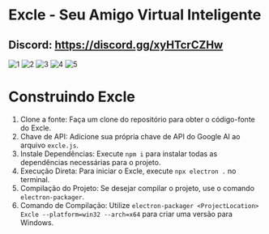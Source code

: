# Excle - Seu Amigo Virtual Inteligente
## Discord: https://discord.gg/xyHTcrCZHw
![1](https://github.com/GujoGPS/Excle-Seu-Amigo-Virtual-Inteligente/assets/155565590/8396393b-789d-4fe7-9220-7e9ea2be4c84)
![2](https://github.com/GujoGPS/Excle-Seu-Amigo-Virtual-Inteligente/assets/155565590/b93ae87c-b651-4b47-9eca-12adaadf6f6a)
![3](https://github.com/GujoGPS/Excle-Seu-Amigo-Virtual-Inteligente/assets/155565590/d106f40c-4ef2-478a-8358-929ab4f32a1c)
![4](https://github.com/GujoGPS/Excle-Seu-Amigo-Virtual-Inteligente/assets/155565590/4b8ff71e-622e-44d7-a7c8-cef841b440a5)
![5](https://github.com/GujoGPS/Excle-Seu-Amigo-Virtual-Inteligente/assets/155565590/ae874580-310c-48cf-b9d3-1cac614518d3)
# Construindo Excle

1. Clone a fonte: Faça um clone do repositório para obter o código-fonte do Excle.
2. Chave de API: Adicione sua própria chave de API do Google AI ao arquivo `excle.js`.
3. Instale Dependências: Execute `npm i` para instalar todas as dependências necessárias para o projeto.
4. Execução Direta: Para iniciar o Excle, execute `npx electron .` no terminal.
5. Compilação do Projeto: Se desejar compilar o projeto, use o comando `electron-packager`.
6. Comando de Compilação: Utilize `electron-packager <ProjectLocation> Excle --platform=win32 --arch=x64` para criar uma versão para Windows.
